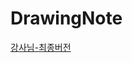 # DrawingNote
[강사님-최종버전](https://github.com/javafa/3rd_HandMemo/blob/master/app/src/main/java/com/veryworks/android/handmemo/MainActivity.java)
